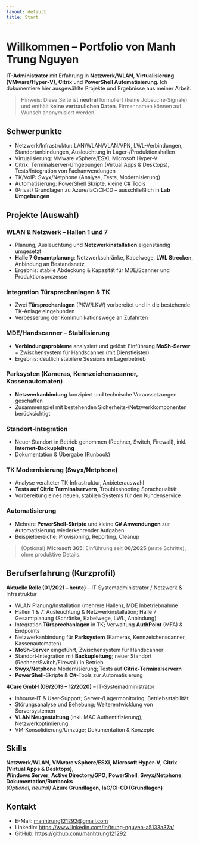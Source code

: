 ```yaml
---
layout: default
title: Start
---
```


# Willkommen – Portfolio von Manh Trung Nguyen

**IT-Administrator** mit Erfahrung in **Netzwerk/WLAN**, **Virtualisierung (VMware/Hyper‑V)**, **Citrix** und **PowerShell Automatisierung**. 
Ich dokumentiere hier ausgewählte Projekte und Ergebnisse aus meiner Arbeit.

> Hinweis: Diese Seite ist **neutral** formuliert (keine Jobsuche‑Signale) und enthält **keine vertraulichen Daten**. Firmennamen können auf Wunsch anonymisiert werden.

## Schwerpunkte
- Netzwerk/Infrastruktur: LAN/WLAN/VLAN/VPN, LWL-Verbindungen, Standortanbindungen, Ausleuchtung in Lager-/Produktionshallen
- Virtualisierung: VMware vSphere/ESXi, Microsoft Hyper-V
- Citrix: Terminalserver‑Umgebungen (Virtual Apps & Desktops), Tests/Integration von Fachanwendungen
- TK/VoIP: Swyx/Netphone (Analyse, Tests, Modernisierung)
- Automatisierung: PowerShell Skripte, kleine C# Tools
- (Privat) Grundlagen zu Azure/IaC/CI‑CD – ausschließlich in **Lab Umgebungen**

## Projekte (Auswahl)
### WLAN & Netzwerk – Hallen 1 und 7
- Planung, Ausleuchtung und **Netzwerkinstallation** eigenständig umgesetzt
- **Halle 7 Gesamtplanung**: Netzwerkschränke, Kabelwege, **LWL Strecken**, Anbindung an Bestandsnetz
- Ergebnis: stabile Abdeckung & Kapazität für MDE/Scanner und Produktionsprozesse

### Integration Türsprechanlagen & TK
- Zwei **Türsprechanlagen** (PKW/LKW) vorbereitet und in die bestehende TK‑Anlage eingebunden
- Verbesserung der Kommunikationswege an Zufahrten

### MDE/Handscanner – Stabilisierung
- **Verbindungsprobleme** analysiert und gelöst: Einführung **MoSh‑Server** + Zwischensystem für Handscanner (mit Dienstleister)
- Ergebnis: deutlich stabilere Sessions im Lagerbetrieb

### Parksysten (Kameras, Kennzeichenscanner, Kassenautomaten)
- **Netzwerkanbindung** konzipiert und technische Voraussetzungen geschaffen
- Zusammenspiel mit bestehenden Sicherheits‑/Netzwerkkomponenten berücksichtigt

### Standort‑Integration
- Neuer Standort in Betrieb genommen (Rechner, Switch, Firewall), inkl. **Internet‑Backupleitung**
- Dokumentation & Übergabe (Runbook)

### TK Modernisierung (Swyx/Netphone)
- Analyse veralteter TK‑Infrastruktur, Anbieterauswahl
- **Tests auf Citrix Terminalservern**, Troubleshooting Sprachqualität
- Vorbereitung eines neuen, stabilen Systems für den Kundenservice

### Automatisierung
- Mehrere **PowerShell‑Skripte** und kleine **C# Anwendungen** zur Automatisierung wiederkehrender Aufgaben
- Beispielbereiche: Provisioning, Reporting, Cleanup

> (Optional) **Microsoft 365**: Einführung seit **08/2025** (erste Schritte), ohne produktive Details.

## Berufserfahrung (Kurzprofil)
**Aktuelle Rolle (01/2021 – heute)** – IT‑Systemadministrator / Netzwerk & Infrastruktur  
- WLAN Planung/Installation (mehrere Hallen), MDE Inbetriebnahme  
- Hallen 1 & 7: Ausleuchtung & Netzwerkinstallation; Halle 7 Gesamtplanung (Schränke, Kabelwege, LWL, Anbindung)  
- Integration **Türsprechanlagen** in TK; Verwaltung **AuthPoint** (MFA) & Endpoints  
- Netzwerkanbindung für **Parksystem** (Kameras, Kennzeichenscanner, Kassenautomaten)  
- **MoSh‑Server** eingeführt, Zwischensystem für Handscanner  
- Standort‑Integration mit **Backupleitung**; neuer Standort (Rechner/Switch/Firewall) in Betrieb  
- **Swyx/Netphone** Modernisierung; Tests auf **Citrix‑Terminalservern**  
- **PowerShell**‑Skripte & **C#**‑Tools zur Automatisierung

**4Care GmbH (09/2019 – 12/2020)** – IT‑Systemadministrator  
- Inhouse‑IT & User‑Support; Server‑/Lagermonitoring; Betriebsstabilität  
- Störungsanalyse und Behebung; Weiterentwicklung von Serversystemen  
- **VLAN Neugestaltung** (inkl. MAC Authentifizierung), Netzwerkoptimierung  
- VM‑Konsolidierung/Umzüge; Dokumentation & Konzepte

## Skills
**Netzwerk/WLAN**, **VMware vSphere/ESXi**, **Microsoft Hyper‑V**, **Citrix (Virtual Apps & Desktops)**,  
**Windows Server**, **Active Directory/GPO**, **PowerShell**, **Swyx/Netphone**, **Dokumentation/Runbooks**  
*(Optional, neutral)* **Azure Grundlagen**, **IaC/CI-CD (Grundlagen)**

## Kontakt
- E-Mail: <manhtrung121292@gmail.com>  
- LinkedIn: https://www.linkedin.com/in/trung-nguyen-a5133a37a/  
- GitHub: <https://github.com/manhtrung121292>
